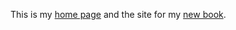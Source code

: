 This is my [home page](http://anguscroll.com) and the site for my [new book](http://anguscroll.com/hemingway).  

